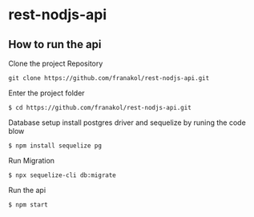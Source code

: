 # rest-nodjs-api
## How to run the api

Clone the project Repository
```
git clone https://github.com/franakol/rest-nodjs-api.git
```

Enter the project folder
``` 
$ cd https://github.com/franakol/rest-nodjs-api.git
```
Database setup install postgres driver and sequelize by runing the code blow
``` 
$ npm install sequelize pg
```
Run Migration
``` 
$ npx sequelize-cli db:migrate
```

Run the api
```
$ npm start
```
